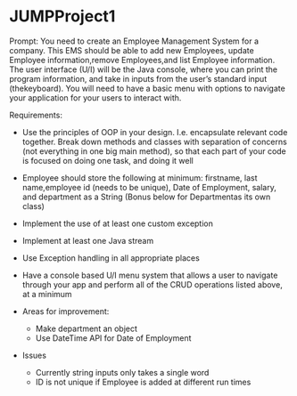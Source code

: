 # JUMPProject1
Prompt:
You need to create an Employee Management System for a company. This EMS should be able to add new Employees, update Employee information,remove Employees,and list Employee information. The user interface (U/I) will be the Java console, where you can print the program information, and take in inputs from the user’s standard input (thekeyboard). You will need to have a basic menu with options to navigate your application for your users to interact with.

Requirements:
* Use the principles of OOP in your design. I.e. encapsulate relevant code together. Break down methods and classes with separation of concerns (not everything in one big main method), so that each part of your code is focused on doing one task, and doing it well
* Employee should store the following at minimum: firstname, last name,employee id (needs to be unique), Date of Employment, salary, and department as a String (Bonus below for Departmentas its own class)
* Implement the use of at least one custom exception
* Implement at least one Java stream
* Use Exception handling in all appropriate places
* Have a console based U/I menu system that allows a user to navigate through your app and perform all of the CRUD operations listed above, at a minimum

* Areas for improvement: 
  * Make department an object
  * Use DateTime API for Date of Employment

* Issues
  * Currently string inputs only takes a single word
  * ID is not unique if Employee is added at different run times
